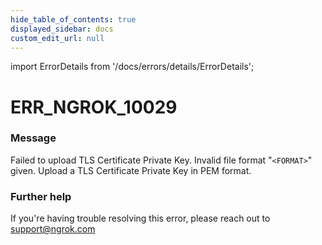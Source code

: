 ```yaml
---
hide_table_of_contents: true
displayed_sidebar: docs
custom_edit_url: null
---
```


import ErrorDetails from '/docs/errors/details/ErrorDetails';

# ERR_NGROK_10029

### Message
Failed to upload TLS Certificate Private Key. Invalid file format "`<FORMAT>`" given. Upload a TLS Certificate Private Key in PEM format.

### Further help
If you're having trouble resolving this error, please reach out to [support@ngrok.com](mailto:support@ngrok.com?subject=Help%20with%20ERR_NGROK_10029)

<ErrorDetails error='err_ngrok_10029' />
